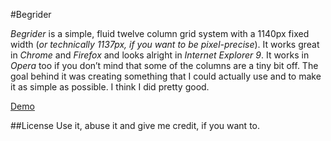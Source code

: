 #Begrider

*Begrider* is a simple, fluid twelve column grid system with a 1140px fixed width (*or technically 1137px, if you want to be pixel-precise*). It works great in *Chrome* and *Firefox* and looks alright in *Internet Explorer 9*. It works in *Opera* too if you don’t mind that some of the columns are a tiny bit off. The goal behind it was creating something that I could actually use and to make it as simple as possible. I think I did pretty good.

[Demo](http://ellengummesson.com/projects/begrider/demo.html "A demo of Begrider") 

##License
Use it, abuse it and give me credit, if you want to.